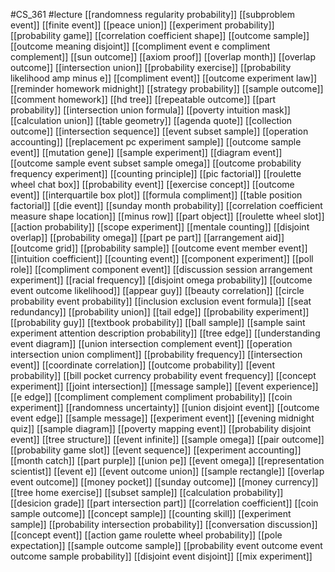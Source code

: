 #CS_361
#lecture
[[randomness regularity probability]]
[[subproblem event]]
[[finite event]]
[[peace union]]
[[experiment probability]]
[[probability game]]
[[correlation coefficient shape]]
[[outcome sample]]
[[outcome meaning disjoint]]
[[compliment event e compliment complement]]
[[sun outcome]]
[[axiom proof]]
[[overlap month]]
[[overlap outcome]]
[[intersection union]]
[[probability exercise]]
[[probability likelihood amp minus e]]
[[compliment event]]
[[outcome experiment law]]
[[reminder homework midnight]]
[[strategy probability]]
[[sample outcome]]
[[comment homework]]
[[hd tree]]
[[repeatable outcome]]
[[part probability]]
[[intersection union formula]]
[[poverty intuition mask]]
[[calculation union]]
[[table geometry]]
[[agenda quote]]
[[collection outcome]]
[[intersection sequence]]
[[event subset sample]]
[[operation accounting]]
[[replacement pc experiment sample]]
[[outcome sample event]]
[[mutation gene]]
[[sample experiment]]
[[diagram event]]
[[outcome sample event subset sample omega]]
[[outcome probability frequency experiment]]
[[counting principle]]
[[pic factorial]]
[[roulette wheel chat box]]
[[probability event]]
[[exercise concept]]
[[outcome event]]
[[interquartile box plot]]
[[formula compliment]]
[[table position factorial]]
[[die event]]
[[sunday month probability]]
[[correlation coefficient measure shape location]]
[[minus row]]
[[part object]]
[[roulette wheel slot]]
[[action probability]]
[[scope experiment]]
[[mentale counting]]
[[disjoint overlap]]
[[probability omega]]
[[part pe part]]
[[arrangement aid]]
[[outcome grid]]
[[probability sample]]
[[outcome event member event]]
[[intuition coefficient]]
[[counting event]]
[[component experiment]]
[[poll role]]
[[compliment component event]]
[[discussion session arrangement experiment]]
[[racial frequency]]
[[disjoint omega probability]]
[[outcome event outcome likelihood]]
[[appear guy]]
[[beauty correlation]]
[[circle probability event probability]]
[[inclusion exclusion event formula]]
[[seat redundancy]]
[[probability union]]
[[tail edge]]
[[probability experiment]]
[[probability guy]]
[[textbook probability]]
[[ball sample]]
[[sample saint experiment attention description probability]]
[[tree edge]]
[[understanding event diagram]]
[[union intersection complement event]]
[[operation intersection union compliment]]
[[probability frequency]]
[[intersection event]]
[[coordinate correlation]]
[[outcome probability]]
[[event probability]]
[[bill pocket currency probability event frequency]]
[[concept experiment]]
[[joint intersection]]
[[message sample]]
[[event experience]]
[[e edge]]
[[compliment complement compliment probability]]
[[coin experiment]]
[[randomness uncertainty]]
[[union disjoint event]]
[[outcome event edge]]
[[sample message]]
[[experiment event]]
[[evening midnight quiz]]
[[sample diagram]]
[[poverty mapping event]]
[[probability disjoint event]]
[[tree structure]]
[[event infinite]]
[[sample omega]]
[[pair outcome]]
[[probability game slot]]
[[event sequence]]
[[experiment accounting]]
[[month catch]]
[[part purple]]
[[union pe]]
[[event omega]]
[[representation scientist]]
[[event e]]
[[event outcome union]]
[[sample rectangle]]
[[overlap event outcome]]
[[money pocket]]
[[sunday outcome]]
[[money currency]]
[[tree home exercise]]
[[subset sample]]
[[calculation probability]]
[[desicion grade]]
[[part intersection part]]
[[correlation coefficient]]
[[coin sample outcome]]
[[concept sample]]
[[counting skill]]
[[experiment sample]]
[[probability intersection probability]]
[[conversation discussion]]
[[concept event]]
[[action game roulette wheel probability]]
[[pole expectation]]
[[sample outcome sample]]
[[probability event outcome event outcome sample probability]]
[[disjoint event disjoint]]
[[mix experiment]]
